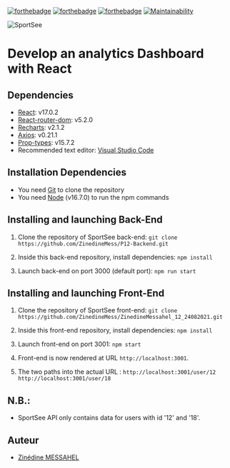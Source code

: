 [![forthebadge](https://forthebadge.com/images/badges/uses-html.svg)](https://forthebadge.com) [![forthebadge](https://forthebadge.com/images/badges/uses-css.svg)](https://forthebadge.com) [![forthebadge](https://forthebadge.com/images/badges/made-with-javascript.svg)](https://forthebadge.com)
[![Maintainability](https://api.codeclimate.com/v1/badges/984ca34b34546c42e6d5/maintainability)](https://codeclimate.com/github/ZinedineMess/ZinedineMessahel_12_24082021/maintainability)

![SportSee](https://res.cloudinary.com/dlpyn3wxf/image/upload/v1631035316/SportSee_am50lk.png)
# Develop an analytics Dashboard with React

## Dependencies
- [React](https://reactjs.org): v17.0.2
- [React-router-dom](https://reactrouter.com/web/guides/quick-start): v5.2.0
- [Recharts](https://recharts.org/en-US): v2.1.2
- [Axios](https://github.com/axios/axios): v0.21.1
- [Prop-types](https://www.npmjs.com/package/prop-types): v15.7.2
- Recommended text editor: [Visual Studio Code](https://code.visualstudio.com)

## Installation Dependencies
- You need [Git](https://git-scm.com) to clone the repository
- You need [Node](https://nodejs.org/en/) (v16.7.0) to run the npm commands

## Installing and launching Back-End
1. Clone the repository of SportSee back-end:
`git clone https://github.com/ZinedineMess/P12-Backend.git`

2. Inside this back-end repository, install dependencies:
`npm install`

3. Launch back-end on port 3000 (default port):
`npm run start`

## Installing and launching Front-End
1. Clone the repository of SportSee front-end:
`git clone https://github.com/ZinedineMess/ZinedineMessahel_12_24082021.git`

2. Inside this front-end repository, install dependencies:
`npm install`

3. Launch front-end on port 3001:
`npm start`

4. Front-end is now rendered at URL `http://localhost:3001`.
5. The two paths into the actual URL :
`http://localhost:3001/user/12`
`http://localhost:3001/user/18`

## N.B.:
- SportSee API only contains data for users with id '12' and '18'.

## Auteur
* [Zinédine MESSAHEL](https://github.com/ZinedineMess)

